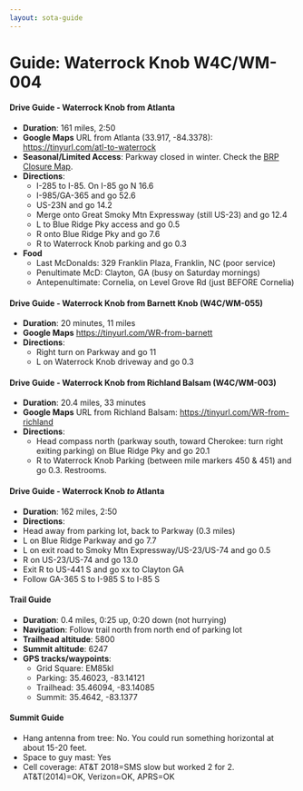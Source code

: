 ```yaml
---
layout: sota-guide
---
```

# Guide: Waterrock Knob W4C/WM-004

#### Drive Guide - Waterrock Knob from Atlanta

* **Duration**: 161 miles, 2:50
* **Google Maps** URL from Atlanta (33.917, -84.3378): https://tinyurl.com/atl-to-waterrock
* **Seasonal/Limited Access**: Parkway closed in winter.  Check the [BRP Closure Map](http://go.nps.gov/blri-roads).
* **Directions**:
    * I-285 to I-85. On I-85 go N 16.6
    * I-985/GA-365 and go 52.6
    * US-23N and go 14.2
    * Merge onto Great Smoky Mtn Expressway (still US-23) and go 12.4
    * L to Blue Ridge Pky access and go 0.5
    * R onto Blue Ridge Pky and go 7.6
    * R to Waterrock Knob parking and go 0.3
* **Food**
    * Last McDonalds: 329 Franklin Plaza, Franklin, NC (poor service)
    * Penultimate McD: Clayton, GA (busy on Saturday mornings)
    * Antepenultimate: Cornelia, on Level Grove Rd (just BEFORE Cornelia)

#### Drive Guide - Waterrock Knob from Barnett Knob (W4C/WM-055)
* **Duration**: 20 minutes, 11 miles
* **Google Maps** https://tinyurl.com/WR-from-barnett
* **Directions**:
    * Right turn on Parkway and go 11
    * L on Waterrock Knob driveway and go 0.3

#### Drive Guide - Waterrock Knob from Richland Balsam (W4C/WM-003)

* **Duration**: 20.4 miles, 33 minutes
* **Google Maps** URL from Richland Balsam: https://tinyurl.com/WR-from-richland 
* **Directions**:
    * Head compass north (parkway south, toward Cherokee: turn right exiting parking) on Blue Ridge Pky and go 20.1
    * R to Waterrock Knob Parking (between mile markers 450 & 451) and go 0.3. Restrooms.

#### Drive Guide - Waterrock Knob *to* Atlanta

* **Duration**: 162 miles, 2:50
* **Directions**:
* Head away from parking lot, back to Parkway (0.3 miles)
* L on Blue Ridge Parkway and go 7.7
* L on exit road to Smoky Mtn Expressway/US-23/US-74 and go 0.5
* R on US-23/US-74 and go 13.0
* Exit R to US-441 S and go xx to Clayton GA
* Follow GA-365 S to I-985 S to I-85 S

#### Trail Guide

* **Duration**: 0.4 miles, 0:25 up, 0:20 down (not hurrying)
* **Navigation**: Follow trail north from north end of parking lot
* **Trailhead altitude**: 5800
* **Summit altitude**: 6247
* **GPS tracks/waypoints**:
    * Grid Square: EM85kl
    * Parking: 35.46023, -83.14121
    * Trailhead: 35.46094, -83.14085
    * Summit: 35.4642, -83.1377

#### Summit Guide

* Hang antenna from tree: No.  You could run something horizontal at about 15-20 feet.
* Space to guy mast: Yes
* Cell coverage: AT&T  2018=SMS slow but worked 2 for 2. AT&T(2014)=OK, Verizon=OK, APRS=OK
